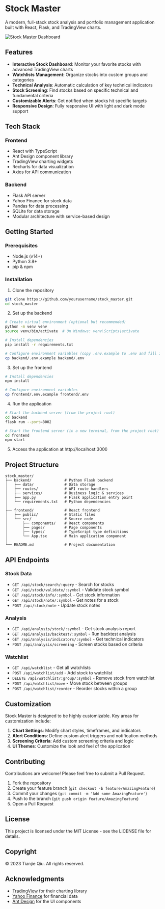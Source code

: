 # Stock Master

A modern, full-stack stock analysis and portfolio management application built with React, Flask, and TradingView charts.

![Stock Master Dashboard](https://via.placeholder.com/1200x600/1f1f1f/1890ff?text=Stock+Master+Dashboard)

## Features

- **Interactive Stock Dashboard**: Monitor your favorite stocks with advanced TradingView charts
- **Watchlists Management**: Organize stocks into custom groups and categories
- **Technical Analysis**: Automatic calculation of key technical indicators
- **Stock Screening**: Find stocks based on specific technical and fundamental criteria
- **Customizable Alerts**: Get notified when stocks hit specific targets
- **Responsive Design**: Fully responsive UI with light and dark mode support

## Tech Stack

### Frontend
- React with TypeScript
- Ant Design component library
- TradingView charting widgets
- Recharts for data visualization
- Axios for API communication

### Backend
- Flask API server
- Yahoo Finance for stock data
- Pandas for data processing
- SQLite for data storage
- Modular architecture with service-based design

## Getting Started

### Prerequisites
- Node.js (v14+)
- Python 3.8+
- pip & npm

### Installation

1. Clone the repository
```bash
git clone https://github.com/yourusername/stock_master.git
cd stock_master
```

2. Set up the backend
```bash
# Create virtual environment (optional but recommended)
python -m venv venv
source venv/bin/activate  # On Windows: venv\Scripts\activate

# Install dependencies
pip install -r requirements.txt

# Configure environment variables (copy .env.example to .env and fill in values)
cp backend/.env.example backend/.env
```

3. Set up the frontend
```bash
# Install dependencies
npm install

# Configure environment variables
cp frontend/.env.example frontend/.env
```

4. Run the application
```bash
# Start the backend server (from the project root)
cd backend
flask run --port=8002

# Start the frontend server (in a new terminal, from the project root)
cd frontend
npm start
```

5. Access the application at http://localhost:3000

## Project Structure

```
stock_master/
├── backend/               # Python Flask backend
│   ├── data/              # Data storage
│   ├── routes/            # API route handlers
│   ├── services/          # Business logic & services
│   ├── app.py             # Flask application entry point
│   └── requirements.txt   # Python dependencies
│
├── frontend/              # React frontend
│   ├── public/            # Static files
│   └── src/               # Source code
│       ├── components/    # React components
│       ├── pages/         # Page components
│       ├── types/         # TypeScript type definitions
│       └── App.tsx        # Main application component
│
└── README.md              # Project documentation
```

## API Endpoints

### Stock Data
- `GET /api/stock/search/:query` - Search for stocks
- `GET /api/stock/validate/:symbol` - Validate stock symbol
- `GET /api/stock/info/:symbol` - Get stock information
- `GET /api/stock/note/:symbol` - Get notes for a stock
- `POST /api/stock/note` - Update stock notes

### Analysis
- `GET /api/analysis/stock/:symbol` - Get stock analysis report
- `GET /api/analysis/backtest/:symbol` - Run backtest analysis
- `GET /api/analysis/indicators/:symbol` - Get technical indicators
- `POST /api/analysis/screening` - Screen stocks based on criteria

### Watchlist
- `GET /api/watchlist` - Get all watchlists
- `POST /api/watchlist/add` - Add stock to watchlist
- `DELETE /api/watchlist/:group/:symbol` - Remove stock from watchlist
- `POST /api/watchlist/move` - Move stock between groups
- `POST /api/watchlist/reorder` - Reorder stocks within a group

## Customization

Stock Master is designed to be highly customizable. Key areas for customization include:

1. **Chart Settings**: Modify chart styles, timeframes, and indicators
2. **Alert Conditions**: Define custom alert triggers and notification methods
3. **Screening Criteria**: Add custom screening criteria and logic
4. **UI Themes**: Customize the look and feel of the application

## Contributing

Contributions are welcome! Please feel free to submit a Pull Request.

1. Fork the repository
2. Create your feature branch (`git checkout -b feature/AmazingFeature`)
3. Commit your changes (`git commit -m 'Add some AmazingFeature'`)
4. Push to the branch (`git push origin feature/AmazingFeature`)
5. Open a Pull Request

## License

This project is licensed under the MIT License - see the LICENSE file for details.

## Copyright

© 2023 Tianjie Qiu. All rights reserved.

## Acknowledgments

- [TradingView](https://www.tradingview.com/) for their charting library
- [Yahoo Finance](https://finance.yahoo.com/) for financial data
- [Ant Design](https://ant.design/) for the UI components 